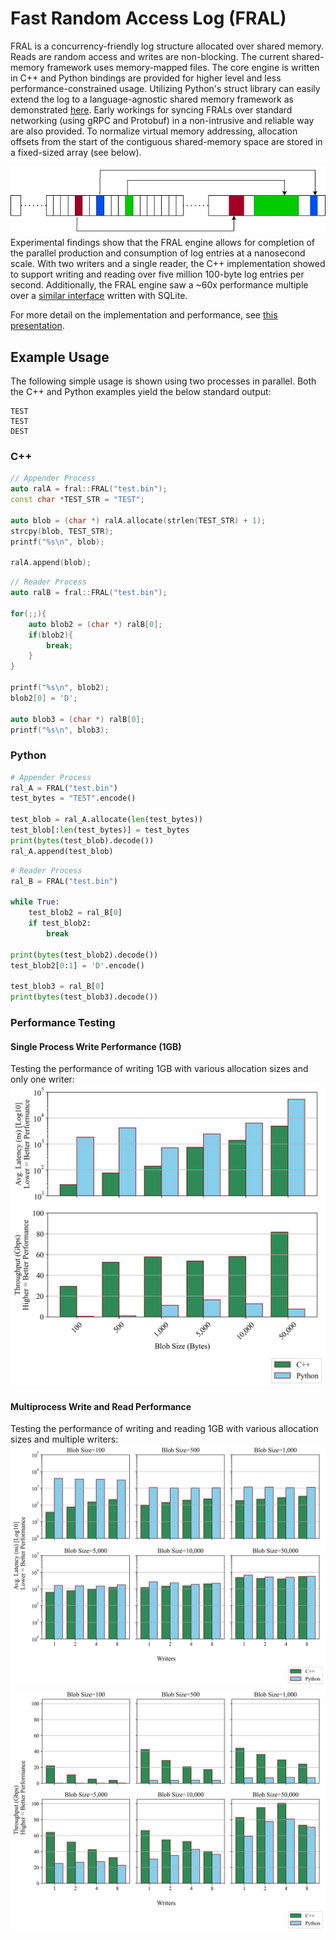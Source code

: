 # Fast Random Access Log (FRAL)
FRAL is a concurrency-friendly log structure allocated over shared memory. Reads are random access and writes
are non-blocking. The current shared-memory framework uses memory-mapped files. The core engine is written in C++ and 
Python bindings are provided for higher level and less performance-constrained usage. Utilizing Python's 
struct library can easily extend the log to a language-agnostic shared memory framework as demonstrated [here](./fral/demo). 
Early workings for syncing FRALs over standard networking (using gRPC and Protobuf) in a non-intrusive and reliable way are also provided.
To normalize virtual memory addressing, allocation offsets from the start of the contiguous shared-memory space are 
stored in a fixed-sized array (see below).

![offset diagram](./misc/offsets.png)
Experimental findings show that the FRAL engine allows for completion of the parallel
production and consumption of log entries at a nanosecond scale. With two writers and a
single reader, the C++ implementation showed to support writing and reading over five million
100-byte log entries per second. Additionally, the FRAL engine saw a ~60x performance multiple over a [similar interface](./fral/testing/performance/engine_sqlite.h) 
written with SQLite. 

For more detail on the implementation and performance, see [this presentation](./misc/FRAL.pdf).


## Example Usage
The following simple usage is shown using two processes in parallel. Both the C++ and Python examples 
yield the below standard output:
```
TEST
TEST
DEST
```
### C++
```cpp
// Appender Process
auto ralA = fral::FRAL("test.bin");
const char *TEST_STR = "TEST";

auto blob = (char *) ralA.allocate(strlen(TEST_STR) + 1);
strcpy(blob, TEST_STR);
printf("%s\n", blob);

ralA.append(blob);
```
```cpp
// Reader Process
auto ralB = fral::FRAL("test.bin");

for(;;){
    auto blob2 = (char *) ralB[0];
    if(blob2){
        break;
    }
}

printf("%s\n", blob2);
blob2[0] = 'D';

auto blob3 = (char *) ralB[0];
printf("%s\n", blob3);
```

### Python
```Python
# Appender Process
ral_A = FRAL("test.bin")
test_bytes = "TEST".encode()

test_blob = ral_A.allocate(len(test_bytes))
test_blob[:len(test_bytes)] = test_bytes
print(bytes(test_blob).decode())
ral_A.append(test_blob)
```
```Python
# Reader Process
ral_B = FRAL("test.bin")

while True:
    test_blob2 = ral_B[0]
    if test_blob2:
        break
        
print(bytes(test_blob2).decode())
test_blob2[0:1] = 'D'.encode()

test_blob3 = ral_B[0]
print(bytes(test_blob3).decode())
```
### Performance Testing
#### Single Process Write Performance (1GB)
Testing the performance of writing 1GB with various allocation sizes and only one writer:
![Single Process Write Performance](./misc/write_test.png)
#### Multiprocess Write and Read Performance
Testing the performance of writing and reading 1GB with various allocation 
sizes and multiple writers:
![Producer-ConsumerLatency](./misc/pc_test_latency.png)
![Producer-ConsumerThroughput](./misc/pc_test_throughput.png)



